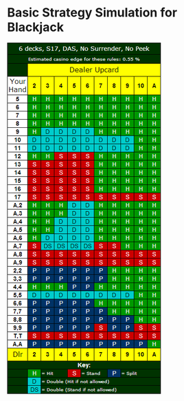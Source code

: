 # Basic Strategy Simulation for Blackjack


![chart](https://github.com/Jim2E/blackjack_sim/blob/main/basic-strategy-chart.gif)
